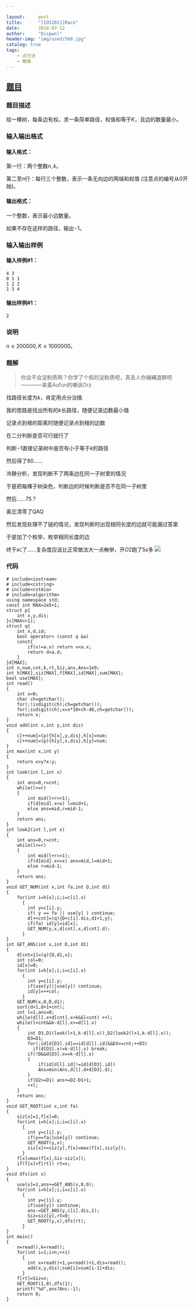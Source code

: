 ```yaml
---

layout:     post
title:      "[IOI2011]Race"
date:       2018-07-12
author:     "Dispwnl"
header-img: "img/used/568.jpg"
catalog: true
tags:
    - 点分治
    - 瞎搞
---
```

## [题目](https://www.luogu.org/problemnew/show/P4149)
### 题目描述
给一棵树，每条边有权。求一条简单路径，权值和等于$K$，且边的数量最小。

### 输入输出格式
#### 输入格式：
第一行：两个整数$n,k$。

第二至$n$行：每行三个整数，表示一条无向边的两端和权值 (注意点的编号从$0$开始)。

#### 输出格式：
一个整数，表示最小边数量。

如果不存在这样的路径，输出$-1$。

### 输入输出样例
#### 输入样例#1： 
```plain
4 3
0 1 1
1 2 2
1 3 4
```
#### 输出样例#1： 
```plain
2
```
### 说明
$n\leq 200000,K\leq 1000000$。

### 题解

>你会不会淀粉质啊？你学了个假的淀粉质吧，真丢人你~~褪裙~~退群吧
>————来着Aufun的嘲讽Orz

找路径长度为$k$，肯定用点分治搞

我的思路是找出所有的$k$长路径，随便记录边数最小值

记录点到根的距离时随便记录点到根的边数

在二分判断是否可行就行了

判断$-1$直接记录树中是否有小于等于$k$的路径

然后得了$80$……

冷静分析，发现判断不了两条边在同一子树里的情况

于是把每棵子树染色，判断边的时候判断是否不在同一子树里

然后……$75$？

奥忘清零了QAQ

然后发现处理不了链的情况，发现判断时出现相同长度的边就可能漏过答案

于是加了个枚举，枚举相同长度的边

终于<code>AC</code>了……复杂度应该比正常做法大一点~~枚举~~，开$O2$跑了$5s$多
![](/img/qaq/346.jpg)

### 代码
```
# include<iostream>
# include<cstring>
# include<cstdio>
# include<algorithm>
using namespace std;
const int MAX=2e5+1;
struct p{
	int x,y,dis;
}c[MAX<<1];
struct q{
	int x,d,id;
	bool operator< (const q &a)
	const{
		if(x!=a.x) return x<a.x;
		return d<a.d;
	}
}d[MAX];
int n,num,cnt,k,rt,Siz,ans,Ans=1e9;
int h[MAX],siz[MAX],f[MAX],id[MAX],sum[MAX];
bool use[MAX];
int read()
{
	int x=0;
	char ch=getchar();
	for(;!isdigit(ch);ch=getchar());
	for(;isdigit(ch);x=x*10+ch-48,ch=getchar());
	return x;
}
void add(int x,int y,int dis)
{
	c[++num]=(p){h[x],y,dis},h[x]=num;
	c[++num]=(p){h[y],x,dis},h[y]=num;
}
int max(int x,int y)
{
	return x>y?x:y;
}
int look(int l,int x)
{
	int ans=0,r=cnt;
	while(l<=r)
	{
		int mid(l+r>>1);
		if(d[mid].x<x) l=mid+1;
		else ans=mid,r=mid-1;
	}
	return ans;
}
int look2(int l,int x)
{
	int ans=0,r=cnt;
	while(l<=r)
	{
		int mid(l+r>>1);
		if(d[mid].x<=x) ans=mid,l=mid+1;
		else r=mid-1;
	}
	return ans;
}
void GET_NUM(int x,int fa,int D,int d1)
{
	for(int i=h[x];i;i=c[i].x)
	  {
	  	int y=c[i].y;
	  	if( y == fa || use[y] ) continue;
	  	d[++cnt]=(q){D+c[i].dis,d1+1,y};
	  	if(fa) id[y]=id[x];
	  	GET_NUM(y,x,d[cnt].x,d[cnt].d);
	  }
}
int GET_ANS(int x,int D,int d1)
{
	d[cnt=1]=(q){D,d1,x};
	int col=0;
	id[x]=0;
	for(int i=h[x];i;i=c[i].x)
	  {
	  	int y=c[i].y;
	  	if(use[y]||use[y]) continue;
	  	id[y]=++col;
	  }
	GET_NUM(x,0,D,d1);
	sort(d+1,d+1+cnt);
	int l=1,ans=0;
	while(d[l].x+d[cnt].x<k&&l<cnt) ++l;
	while(l<cnt&&k-d[l].x>=d[l].x)
	{
		int D3,D1(look(l+1,k-d[l].x)),D2(look2(l+1,k-d[l].x));
		D3=D1; 
		for(;id[d[D3].id]==id[d[l].id]&&D3<=cnt;++D3)
		  if(d[D3].x!=k-d[l].x) break;
		if(!D&&d[D3].x==k-d[l].x)
		{
			if(id[d[l].id]!=id[d[D3].id])
			Ans=min(Ans,d[l].d+d[D3].d);
		}
		if(D2>=D1) ans+=D2-D1+1;
		++l;
	}
	return ans;
}
void GET_ROOT(int x,int fa)
{
	siz[x]=1,f[x]=0;
	for(int i=h[x];i;i=c[i].x)
	  {
	  	int y=c[i].y;
	  	if(y==fa||use[y]) continue;
	  	GET_ROOT(y,x);
	  	siz[x]+=siz[y],f[x]=max(f[x],siz[y]);
	  }
	f[x]=max(f[x],Siz-siz[x]);
	if(f[x]<f[rt]) rt=x;
}
void dfs(int x)
{
	use[x]=1,ans+=GET_ANS(x,0,0);
	for(int i=h[x];i;i=c[i].x)
	  {
	  	int y=c[i].y;
	  	if(use[y]) continue;
	  	ans-=GET_ANS(y,c[i].dis,1);
	  	Siz=siz[y],rt=0;
	  	GET_ROOT(y,x),dfs(rt);
	  }
}
int main()
{
	n=read(),k=read();
	for(int i=1;i<n;++i)
	  {
	  	int x=read()+1,y=read()+1,dis=read();
	  	add(x,y,dis);sum[i]=sum[i-1]+dis;
	  }
	f[rt]=Siz=n;
	GET_ROOT(1,0),dfs(1);
	printf("%d",ans?Ans:-1);
	return 0;
}
```
